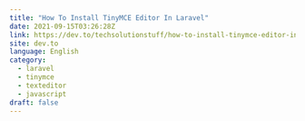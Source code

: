 ```yaml
---
title: "How To Install TinyMCE Editor In Laravel"
date: 2021-09-15T03:26:28Z
link: https://dev.to/techsolutionstuff/how-to-install-tinymce-editor-in-laravel-594f?utm_medium=RSS&utm_source=news.12bit.vn
site: dev.to
language: English
category:
  - laravel
  - tinymce
  - texteditor
  - javascript
draft: false
---
```

